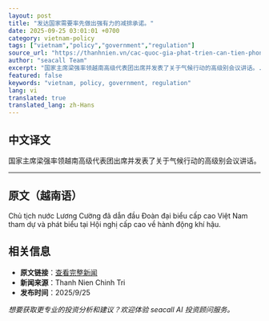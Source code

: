 ```yaml
---
layout: post
title: "发达国家需要率先做出强有力的减排承诺。"
date: 2025-09-25 03:01:01 +0700
category: vietnam-policy
tags: ["vietnam","policy","government","regulation"]
source_url: "https://thanhnien.vn/cac-quoc-gia-phat-trien-can-tien-phong-cam-ket-manh-me-ve-giam-phat-thai-185250925051459646.htm"
author: "seacall Team"
excerpt: "国家主席梁强率领越南高级代表团出席并发表了关于气候行动的高级别会议讲话。..."
featured: false
keywords: "vietnam, policy, government, regulation"
lang: vi
translated: true
translated_lang: zh-Hans
---
```


## 中文译文

国家主席梁强率领越南高级代表团出席并发表了关于气候行动的高级别会议讲话。

---

## 原文（越南语）

Chủ tịch nước Lương Cường đ&atilde; dẫn đầu Đo&agrave;n đại biểu cấp cao Việt Nam tham dự v&agrave; ph&aacute;t biểu tại Hội nghị cấp cao về h&agrave;nh động kh&iacute; hậu.

## 相关信息

- **原文链接**：[查看完整新闻](https://thanhnien.vn/cac-quoc-gia-phat-trien-can-tien-phong-cam-ket-manh-me-ve-giam-phat-thai-185250925051459646.htm)
- **新闻来源**：Thanh Nien Chinh Tri
- **发布时间**：2025/9/25

*想要获取更专业的投资分析和建议？欢迎体验 seacall AI 投资顾问服务。*